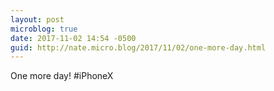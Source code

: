 ```yaml
---
layout: post
microblog: true
date: 2017-11-02 14:54 -0500
guid: http://nate.micro.blog/2017/11/02/one-more-day.html
---
```

One more day! #iPhoneX
